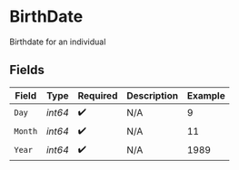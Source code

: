 # BirthDate

Birthdate for an individual


## Fields

| Field              | Type               | Required           | Description        | Example            |
| ------------------ | ------------------ | ------------------ | ------------------ | ------------------ |
| `Day`              | *int64*            | :heavy_check_mark: | N/A                | 9                  |
| `Month`            | *int64*            | :heavy_check_mark: | N/A                | 11                 |
| `Year`             | *int64*            | :heavy_check_mark: | N/A                | 1989               |